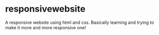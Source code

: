 # responsivewebsite

A responsive website using html and css.
Basically learning and trying to make it more and more responsive one!
